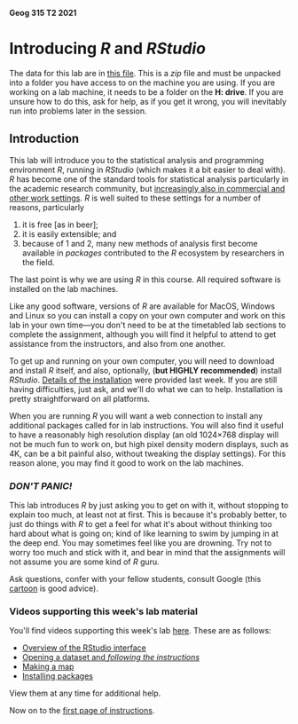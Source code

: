 **Geog 315 T2 2021**

# Introducing *R* and *RStudio*
The data for this lab are in [this file](data.zip?raw=true). This is a *zip* file and must be unpacked into a folder you have access to on the machine you are using. If you are working on a lab machine, it needs to be a folder on the **H: drive**. If you are unsure how to do this, ask for help, as if you get it wrong, you will inevitably run into problems later in the session.

## Introduction
This lab will introduce you to the statistical analysis and programming environment *R*, running in *RStudio* (which makes it a bit easier to deal with). *R* has become one of the standard tools for statistical analysis particularly in the academic research community, but [increasingly also in commercial and other work settings](https://statfr.blogspot.com/2018/08/r-generation-story-of-statistical.html). *R* is well suited to these settings for a number of reasons, particularly

1. it is free [as in beer];
2. it is easily extensible; and
3. because of 1 and 2, many new methods of analysis first become available in *packages* contributed to the *R* ecosystem by researchers in the field.

The last point is why we are using *R* in this course. All required software is installed on the lab machines.

Like any good software, versions of *R* are available for MacOS, Windows and Linux so you can install a copy on your own computer and work on this lab in your own time&mdash;you don't need to be at the timetabled lab sections to complete the assignment, although you will find it helpful to attend to get assistance from the instructors, and also from one another.

To get up and running on your own computer, you will need to download and install *R* itself, and also, optionally, (**but HIGHLY recommended**) install *RStudio*. [Details of the installation](../week-01/README.md) were provided last week. If you are still having difficulties, just ask, and we'll do what we can to help. Installation is pretty straightforward on all platforms.

When you are running *R* you will want a web connection to install any additional packages called for in lab instructions. You will also find it useful to have a reasonably high resolution display (an old 1024&times;768 display will not be much fun to work on, but high pixel density modern displays, such as 4K, can be a bit painful also, without tweaking the display settings). For this reason alone, you may find it good to work on the lab machines.

### *DON'T PANIC!*
This lab introduces *R* by just asking you to get on with it, without stopping to explain too much, at least not at first. This is because it's probably better, to just do things with *R* to get a feel for what it's about without thinking too hard about what is going on; kind of like learning to swim by jumping in at the deep end. You may sometimes feel like you are drowning. Try not to worry too much and stick with it, and bear in mind that the assignments will not assume you are some kind of *R* guru.

Ask questions, confer with your fellow students, consult Google (this [cartoon](https://xkcd.com/627/) is good advice).

### Videos supporting this week's lab material
You'll find videos supporting this week's lab [here](https://southosullivan.com/geog315/video/week-02-lab/). These are as follows:

+ [Overview of the RStudio interface](http://southosullivan.com/geog315/video/week-02-lab/geog315-week02-01-r-intro-overview-of-interface.mp4)
+ [Opening a dataset and *following the instructions*](http://southosullivan.com/geog315/video/week-02-lab/geog315-week02-02-r-intro-read-the-instructions.mp4)
+ [Making a map](http://southosullivan.com/geog315/video/week-02-lab/geog315-week02-03-r-intro-make-a-map.mp4)
+ [Installing packages](http://southosullivan.com/geog315/video/week-02-lab/geog315-week02-04-r-intro-installing-packages.mp4)

View them at any time for additional help.

Now on to the [first page of instructions](introducing-r-and-rstudio-01-overview-of-rstudio.md).
